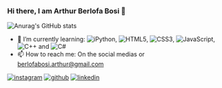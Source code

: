 ### Hi there, I am Arthur Berlofa Bosi 👋

![Anurag's GitHub stats](https://github-readme-stats.vercel.app/api?username=BerlofaBosi&show_icons=true&theme=transparent)

- 🌱 I’m currently learning: ![iPython](https://img.shields.io/badge/Python-3776AB?style=for-the-badge&logo=python&logoColor=white), ![HTML5](Badgehttps://img.shields.io/badge/HTML-239120?style=for-the-badge&logo=html5&logoColor=whiteURLAqui), ![CSS3](Badhttps://img.shields.io/badge/CSS-239120?&style=for-the-badge&logo=css3&logoColor=whitegeURLAqui), ![JavaScript](https://img.shields.io/badge/JavaScript-323330?style=for-the-badge&logo=javascript&logoColor=F7DF1E), ![C++](Badhttps://img.shields.io/badge/C%2B%2B-00599C?style=for-the-badge&logo=c%2B%2B&logoColor=whitegeURLAqui) and ![C#](BadgeURLAhttps://img.shields.io/badge/C%23-239120?style=for-the-badge&logo=c-sharp&logoColor=whitequi)
- 📫 How to reach me: On the social medias or berlofabosi.arthur@gmail.com

[![instagram](https://img.shields.io/badge/Instagram-E4405F?style=for-the-badge&logo=instagram&logoColor=white)](https://www.instagram.com/berloffabosi/)
[![github](https://img.shields.io/badge/GitHub-100000?style=for-the-badge&logo=github&logoColor=white)](https://github.com/BerlofaBosi) 
[![linkedin](https://img.shields.io/badge/LinkedIn-0077B5?style=for-the-badge&logo=linkedin&logoColor=white)](https://www.linkedin.com/in/arthur-berlofa-bosi-60b96a259/)